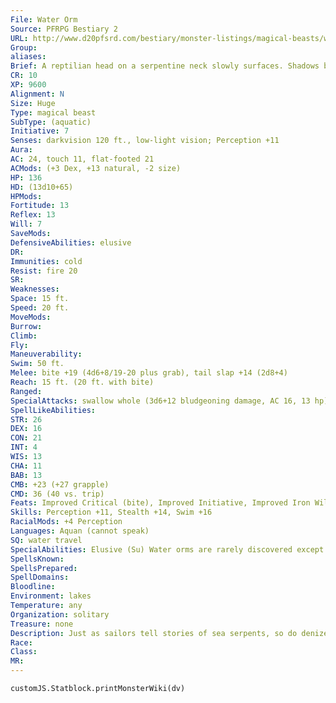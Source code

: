 ```yaml
---
File: Water Orm
Source: PFRPG Bestiary 2
URL: http://www.d20pfsrd.com/bestiary/monster-listings/magical-beasts/water-orm
Group: 
aliases: 
Brief: A reptilian head on a serpentine neck slowly surfaces. Shadows beneath the water hint at a body of considerable size.
CR: 10
XP: 9600
Alignment: N
Size: Huge
Type: magical beast
SubType: (aquatic)
Initiative: 7
Senses: darkvision 120 ft., low-light vision; Perception +11
Aura: 
AC: 24, touch 11, flat-footed 21
ACMods: (+3 Dex, +13 natural, -2 size)
HP: 136
HD: (13d10+65)
HPMods: 
Fortitude: 13
Reflex: 13
Will: 7
SaveMods: 
DefensiveAbilities: elusive
DR: 
Immunities: cold
Resist: fire 20
SR: 
Weaknesses: 
Space: 15 ft.
Speed: 20 ft.
MoveMods: 
Burrow: 
Climb: 
Fly: 
Maneuverability: 
Swim: 50 ft.
Melee: bite +19 (4d6+8/19-20 plus grab), tail slap +14 (2d8+4)
Reach: 15 ft. (20 ft. with bite)
Ranged: 
SpecialAttacks: swallow whole (3d6+12 bludgeoning damage, AC 16, 13 hp)
SpellLikeAbilities: 
STR: 26
DEX: 16
CON: 21
INT: 4
WIS: 13
CHA: 11
BAB: 13
CMB: +23 (+27 grapple)
CMD: 36 (40 vs. trip)
Feats: Improved Critical (bite), Improved Initiative, Improved Iron Will, Iron Will, Lightning Reflexes, Power Attack, Skill Focus (Stealth)
Skills: Perception +11, Stealth +14, Swim +16
RacialMods: +4 Perception
Languages: Aquan (cannot speak)
SQ: water travel
SpecialAbilities: Elusive (Su) Water orms are rarely discovered except by their own choice. As a full-round action while in water, a water orm can move up to its run speed (200 ft.) without leaving any trace of its passage (identical in effect to pass without trace). An elusive water orm gains a +40 circumstance bonus to its Stealth check. In addition, when not in combat, a water orm is considered to be under the effects of a nondetection spell. These effects function at caster level 20th and cannot be dispelled.  Water Travel (Su) As a full-round action once per day, a water orm can dissolve into water, appearing only as a long, dark, serpentine stretch of water that looks similar to the passage of a school of fish when viewed from above the water. While in this form, the water orm swims at a speed of 600 feet per round (60 mph) and gains a +40 bonus on all Swim checks. It cannot attack or take any action other than swimming in this form, and can remain in this form for up to 8 hours at a time. A water orm can revert to its solid form from this state as a free action. Water orms are unable to pass into or through salt water when using this ability.
SpellsKnown: 
SpellsPrepared: 
SpellDomains: 
Bloodline: 
Environment: lakes
Temperature: any
Organization: solitary
Treasure: none
Description: Just as sailors tell stories of sea serpents, so do denizens on the shores of remote lakes whisper of strange, secretive monsters lurking in the depths of these large bodies of water. Like sea serpents, proof of their existence is as elusive as the beasts themselves. Known as water orms and believed by some to be a strange link between linnorms and sea serpents, most locals refer to any such local monster (real or imagined) by a pet name or the name of the lake it calls home. Water orms are craftier than sea serpents, and generally inclined toward curiosity rather than violence.  Nevertheless, a water orm does not hesitate to attack any creature it views as a threat to itself or its lake.  Water orms are extremely long-lived. Several different variants have been reported. With sightings rare and unverifiable, it is unclear whether these are variations within a single species, or several unrelated creatures.  Some are described as long-necked aquatic reptiles, some as fresh-water sea serpents, others as bizarrely elongated seals or whales, and still others as impossibly large sea horses. Most are 40 to 45 feet in length, and weigh 2,000 to 3,000 pounds.
Race: 
Class: 
MR: 
---
```

```dataviewjs
customJS.Statblock.printMonsterWiki(dv)
```
